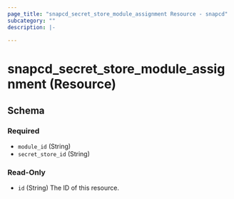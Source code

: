 ```yaml
---
page_title: "snapcd_secret_store_module_assignment Resource - snapcd"
subcategory: ""
description: |-
  
---
```


# snapcd_secret_store_module_assignment (Resource)






<!-- schema generated by tfplugindocs -->
## Schema

### Required

- `module_id` (String)
- `secret_store_id` (String)

### Read-Only

- `id` (String) The ID of this resource.
